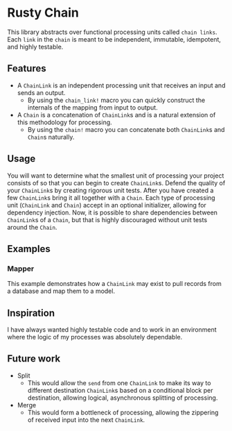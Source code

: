 # Rusty Chain
This library abstracts over functional processing units called `chain links`. Each `link` in the `chain` is meant to be independent, immutable, idempotent, and highly testable.

## Features

- A `ChainLink` is an independent processing unit that receives an input and sends an output.
  - By using the `chain_link!` macro you can quickly construct the internals of the mapping from input to output.
- A `Chain` is a concatenation of `ChainLink`s and is a natural extension of this methodology for processing.
  - By using the `chain!` macro you can concatenate both `ChainLink`s and `Chain`s naturally.

## Usage

You will want to determine what the smallest unit of processing your project consists of so that you can begin to create `ChainLink`s. Defend the quality of your `ChainLink`s by creating rigorous unit tests. After you have created a few `ChainLink`s bring it all together with a `Chain`.
Each type of processing unit (`ChainLink` and `Chain`) accept in an optional initializer, allowing for dependency injection. Now, it is possible to share dependencies between `ChainLink`s of a `Chain`, but that is highly discouraged without unit tests around the `Chain`.

## Examples

### Mapper

This example demonstrates how a `ChainLink` may exist to pull records from a database and map them to a model.

## Inspiration

I have always wanted highly testable code and to work in an environment where the logic of my processes was absolutely dependable.

## Future work

- Split
  - This would allow the `send` from one `ChainLink` to make its way to different destination `ChainLink`s based on a conditional block per destination, allowing logical, asynchronous splitting of processing.
- Merge
  - This would form a bottleneck of processing, allowing the zippering of received input into the next `ChainLink`.